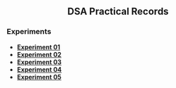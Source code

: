 <div align=center>
  <h2>DSA Practical Records</h2>
</div>

### Experiments

- [**Experiment 01**](cpp/exp1.md)
- [**Experiment 02**](cpp/exp2.md)
- [**Experiment 03**](cpp/exp3.md)
- [**Experiment 04**](cpp/exp4.md)
- [**Experiment 05**](cpp/exp5.md)
